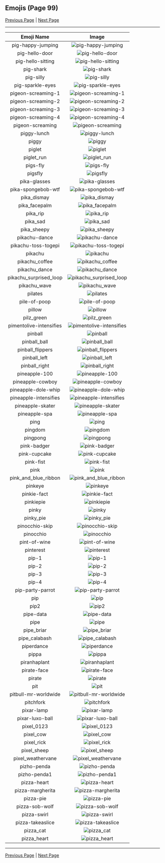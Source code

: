 
## Emojis (Page 99)

[Previous Page](/docs/hc/page-p-0098.md)
  | [Next Page](/docs/hc/page-p-0100.md)

<hr />

|Emoji Name|Image|
| :-: | :-: |
|pig-happy-jumping| ![pig-happy-jumping](/emojis/hc/pig-happy-jumping.gif)|
|pig-hello-door| ![pig-hello-door](/emojis/hc/pig-hello-door.gif)|
|pig-hello-sitting| ![pig-hello-sitting](/emojis/hc/pig-hello-sitting.gif)|
|pig-shark| ![pig-shark](/emojis/hc/pig-shark.png)|
|pig-silly| ![pig-silly](/emojis/hc/pig-silly.gif)|
|pig-sparkle-eyes| ![pig-sparkle-eyes](/emojis/hc/pig-sparkle-eyes.gif)|
|pigeon-screaming-1| ![pigeon-screaming-1](/emojis/hc/pigeon-screaming-1.gif)|
|pigeon-screaming-2| ![pigeon-screaming-2](/emojis/hc/pigeon-screaming-2.gif)|
|pigeon-screaming-3| ![pigeon-screaming-3](/emojis/hc/pigeon-screaming-3.gif)|
|pigeon-screaming-4| ![pigeon-screaming-4](/emojis/hc/pigeon-screaming-4.gif)|
|pigeon-screaming| ![pigeon-screaming](/emojis/hc/pigeon-screaming.gif)|
|piggy-lunch| ![piggy-lunch](/emojis/hc/piggy-lunch.gif)|
|piggy| ![piggy](/emojis/hc/piggy.png)|
|piglet| ![piglet](/emojis/hc/piglet.png)|
|piglet_run| ![piglet_run](/emojis/hc/piglet_run.png)|
|pigs-fly| ![pigs-fly](/emojis/hc/pigs-fly.png)|
|pigsfly| ![pigsfly](/emojis/hc/pigsfly.jpg)|
|pika-glasses| ![pika-glasses](/emojis/hc/pika-glasses.png)|
|pika-spongebob-wtf| ![pika-spongebob-wtf](/emojis/hc/pika-spongebob-wtf.png)|
|pika_dismay| ![pika_dismay](/emojis/hc/pika_dismay.png)|
|pika_facepalm| ![pika_facepalm](/emojis/hc/pika_facepalm.png)|
|pika_rip| ![pika_rip](/emojis/hc/pika_rip.png)|
|pika_sad| ![pika_sad](/emojis/hc/pika_sad.png)|
|pika_sheepy| ![pika_sheepy](/emojis/hc/pika_sheepy.gif)|
|pikachu-dance| ![pikachu-dance](/emojis/hc/pikachu-dance.gif)|
|pikachu-toss-togepi| ![pikachu-toss-togepi](/emojis/hc/pikachu-toss-togepi.gif)|
|pikachu| ![pikachu](/emojis/hc/pikachu.png)|
|pikachu_coffee| ![pikachu_coffee](/emojis/hc/pikachu_coffee.png)|
|pikachu_dance| ![pikachu_dance](/emojis/hc/pikachu_dance.gif)|
|pikachu_surprised_loop| ![pikachu_surprised_loop](/emojis/hc/pikachu_surprised_loop.gif)|
|pikachu_wave| ![pikachu_wave](/emojis/hc/pikachu_wave.gif)|
|pilates| ![pilates](/emojis/hc/pilates.gif)|
|pile-of-poop| ![pile-of-poop](/emojis/hc/pile-of-poop.gif)|
|pillow| ![pillow](/emojis/hc/pillow.png)|
|pilz_green| ![pilz_green](/emojis/hc/pilz_green.png)|
|pimentolive-intensifies| ![pimentolive-intensifies](/emojis/hc/pimentolive-intensifies.gif)|
|pinball| ![pinball](/emojis/hc/pinball.png)|
|pinball_ball| ![pinball_ball](/emojis/hc/pinball_ball.png)|
|pinball_flippers| ![pinball_flippers](/emojis/hc/pinball_flippers.gif)|
|pinball_left| ![pinball_left](/emojis/hc/pinball_left.gif)|
|pinball_right| ![pinball_right](/emojis/hc/pinball_right.gif)|
|pineapple-100| ![pineapple-100](/emojis/hc/pineapple-100.png)|
|pineapple-cowboy| ![pineapple-cowboy](/emojis/hc/pineapple-cowboy.png)|
|pineapple-dole-whip| ![pineapple-dole-whip](/emojis/hc/pineapple-dole-whip.png)|
|pineapple-intensifies| ![pineapple-intensifies](/emojis/hc/pineapple-intensifies.png)|
|pineapple-skater| ![pineapple-skater](/emojis/hc/pineapple-skater.png)|
|pineapple-spa| ![pineapple-spa](/emojis/hc/pineapple-spa.png)|
|ping| ![ping](/emojis/hc/ping.png)|
|pingdom| ![pingdom](/emojis/hc/pingdom.png)|
|pingpong| ![pingpong](/emojis/hc/pingpong.png)|
|pink-badger| ![pink-badger](/emojis/hc/pink-badger.png)|
|pink-cupcake| ![pink-cupcake](/emojis/hc/pink-cupcake.png)|
|pink-fist| ![pink-fist](/emojis/hc/pink-fist.png)|
|pink| ![pink](/emojis/hc/pink.jpg)|
|pink_and_blue_ribbon| ![pink_and_blue_ribbon](/emojis/hc/pink_and_blue_ribbon.png)|
|pinkeye| ![pinkeye](/emojis/hc/pinkeye.png)|
|pinkie-fact| ![pinkie-fact](/emojis/hc/pinkie-fact.gif)|
|pinkiepie| ![pinkiepie](/emojis/hc/pinkiepie.png)|
|pinky| ![pinky](/emojis/hc/pinky.png)|
|pinky_pie| ![pinky_pie](/emojis/hc/pinky_pie.gif)|
|pinocchio-skip| ![pinocchio-skip](/emojis/hc/pinocchio-skip.gif)|
|pinocchio| ![pinocchio](/emojis/hc/pinocchio.gif)|
|pint-of-wine| ![pint-of-wine](/emojis/hc/pint-of-wine.png)|
|pinterest| ![pinterest](/emojis/hc/pinterest.png)|
|pip-1| ![pip-1](/emojis/hc/pip-1.png)|
|pip-2| ![pip-2](/emojis/hc/pip-2.png)|
|pip-3| ![pip-3](/emojis/hc/pip-3.png)|
|pip-4| ![pip-4](/emojis/hc/pip-4.png)|
|pip-party-parrot| ![pip-party-parrot](/emojis/hc/pip-party-parrot.gif)|
|pip| ![pip](/emojis/hc/pip.png)|
|pip2| ![pip2](/emojis/hc/pip2.png)|
|pipe-data| ![pipe-data](/emojis/hc/pipe-data.png)|
|pipe| ![pipe](/emojis/hc/pipe.png)|
|pipe_briar| ![pipe_briar](/emojis/hc/pipe_briar.png)|
|pipe_calabash| ![pipe_calabash](/emojis/hc/pipe_calabash.png)|
|piperdance| ![piperdance](/emojis/hc/piperdance.gif)|
|pippa| ![pippa](/emojis/hc/pippa.png)|
|piranhaplant| ![piranhaplant](/emojis/hc/piranhaplant.gif)|
|pirate-face| ![pirate-face](/emojis/hc/pirate-face.gif)|
|pirate| ![pirate](/emojis/hc/pirate.png)|
|pit| ![pit](/emojis/hc/pit.png)|
|pitbull-mr-worldwide| ![pitbull-mr-worldwide](/emojis/hc/pitbull-mr-worldwide.png)|
|pitchfork| ![pitchfork](/emojis/hc/pitchfork.jpg)|
|pixar-lamp| ![pixar-lamp](/emojis/hc/pixar-lamp.gif)|
|pixar-luxo-ball| ![pixar-luxo-ball](/emojis/hc/pixar-luxo-ball.png)|
|pixel_0123| ![pixel_0123](/emojis/hc/pixel_0123.png)|
|pixel_cow| ![pixel_cow](/emojis/hc/pixel_cow.png)|
|pixel_rick| ![pixel_rick](/emojis/hc/pixel_rick.gif)|
|pixel_sheep| ![pixel_sheep](/emojis/hc/pixel_sheep.png)|
|pixel_weathervane| ![pixel_weathervane](/emojis/hc/pixel_weathervane.png)|
|pizho-penda| ![pizho-penda](/emojis/hc/pizho-penda.jpg)|
|pizho-penda1| ![pizho-penda1](/emojis/hc/pizho-penda1.png)|
|pizza-heart| ![pizza-heart](/emojis/hc/pizza-heart.png)|
|pizza-margherita| ![pizza-margherita](/emojis/hc/pizza-margherita.png)|
|pizza-pie| ![pizza-pie](/emojis/hc/pizza-pie.png)|
|pizza-sob-wolf| ![pizza-sob-wolf](/emojis/hc/pizza-sob-wolf.png)|
|pizza-swirl| ![pizza-swirl](/emojis/hc/pizza-swirl.png)|
|pizza-takeaslice| ![pizza-takeaslice](/emojis/hc/pizza-takeaslice.gif)|
|pizza_cat| ![pizza_cat](/emojis/hc/pizza_cat.jpg)|
|pizza_heart| ![pizza_heart](/emojis/hc/pizza_heart.png)|

<hr/>

[Previous Page](/docs/hc/page-p-0098.md)
  | [Next Page](/docs/hc/page-p-0100.md)
